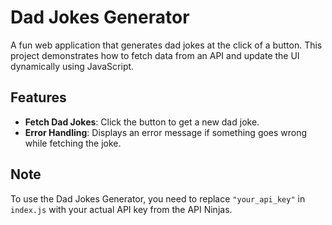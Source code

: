 # Dad Jokes Generator

A fun web application that generates dad jokes at the click of a button. This project demonstrates how to fetch data from an API and update the UI dynamically using JavaScript.

## Features

- **Fetch Dad Jokes**: Click the button to get a new dad joke.
- **Error Handling**: Displays an error message if something goes wrong while fetching the joke.


## Note

To use the Dad Jokes Generator, you need to replace `"your_api_key"` in `index.js` with your actual API key from the API Ninjas.


